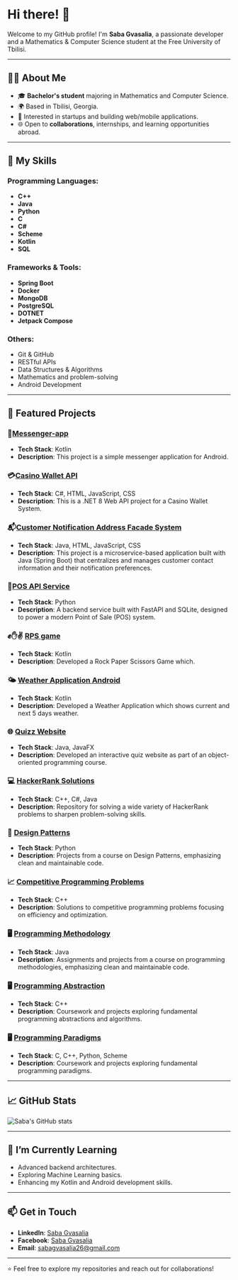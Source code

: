 # Hi there! 👋

Welcome to my GitHub profile! I'm **Saba Gvasalia**, a passionate developer and a Mathematics & Computer Science student at the Free University of Tbilisi.

---

## 👨‍💻 About Me
- 🎓 **Bachelor's student** majoring in Mathematics and Computer Science.
- 🌍 Based in Tbilisi, Georgia.
- 🚀 Interested in startups and building web/mobile applications.
- 🌐 Open to **collaborations**, internships, and learning opportunities abroad.

---

## 🚀 My Skills

### Programming Languages:
- **C++**
- **Java**
- **Python**
- **C**
- **C#**
- **Scheme**
- **Kotlin**
- **SQL**

### Frameworks & Tools:
- **Spring Boot**
- **Docker**
- **MongoDB**
- **PostgreSQL**
- **DOTNET**
- **Jetpack Compose**

### Others:
- Git & GitHub
- RESTful APIs
- Data Structures & Algorithms
- Mathematics and problem-solving
- Android Development

---

## 📂 Featured Projects

### 💬[Messenger-app](https://github.com/TomC333/messenger-app.git)
- **Tech Stack**: Kotlin
- **Description**: This project is a simple messenger application for Android. 

### 💳[Casino Wallet API](https://github.com/gvaso27/casino-wallet.git)
- **Tech Stack**: C#, HTML, JavaScript, CSS
- **Description**: This is a .NET 8 Web API project for a Casino Wallet System. 

### 📬[Customer Notification Address Facade System](https://github.com/gvaso27/notifications.git)
- **Tech Stack**: Java, HTML, JavaScript, CSS
- **Description**: This project is a microservice-based application built with Java (Spring Boot) that centralizes and manages customer contact information and their notification preferences. 

### 🧾[POS API Service](https://github.com/gvaso27/Point-of-Sales-POS-system.git)
- **Tech Stack**: Python
- **Description**: A backend service built with FastAPI and SQLite, designed to power a modern Point of Sale (POS) system.

### ✊✋✌️ [RPS game](https://github.com/gvaso27/RPS-game.git)
- **Tech Stack**: Kotlin
- **Description**: Developed a Rock Paper Scissors Game which.

### 🌤️ [Weather Application Android](https://github.com/gvaso27/weather-app.git)
- **Tech Stack**: Kotlin
- **Description**: Developed a Weather Application which shows current and next 5 days weather.

### 🌐 [Quizz Website](https://github.com/gvaso27/OOP-FINALPROJECT-quizzWebsite)
- **Tech Stack**: Java, JavaFX
- **Description**: Developed an interactive quiz website as part of an object-oriented programming course.

### 💻 [HackerRank Solutions](https://github.com/gvaso27/hackerrank)
- **Tech Stack**: C++, C#, Java
- **Description**: Repository for solving a wide variety of HackerRank problems to sharpen problem-solving skills.

### 🎯 [Design Patterns](https://github.com/gvaso27/Design-Patterns.git)
- **Tech Stack**: Python
- **Description**: Projects from a course on Design Patterns, emphasizing clean and maintainable code.

### 📈 [Competitive Programming Problems](https://github.com/gvaso27/algorithms/tree/main/algorithms)
- **Tech Stack**: C++
- **Description**: Solutions to competitive programming problems focusing on efficiency and optimization.

### 🖥️ [Programming Methodology](https://github.com/gvaso27/Programming-Methodologies)
- **Tech Stack**: Java
- **Description**: Assignments and projects from a course on programming methodologies, emphasizing clean and maintainable code.

### 🖥️ [Programming Abstraction](https://github.com/gvaso27/Programming-Abstractions)
- **Tech Stack**: C++
- **Description**: Coursework and projects exploring fundamental programming abstractions and algorithms.

### 🖥️ [Programming Paradigms](https://github.com/gvaso27/Programming-Paradigms)
- **Tech Stack**: C, C++, Python, Scheme
- **Description**: Coursework and projects exploring fundamental programming paradigms.

---

## 📈 GitHub Stats
![Saba's GitHub stats](https://github-readme-stats.vercel.app/api?username=gvaso27&show_icons=true&theme=radical&count_private=true)


---

## 🌱 I’m Currently Learning
- Advanced backend architectures.
- Exploring Machine Learning basics.
- Enhancing my Kotlin and Android development skills.

---

## 📫 Get in Touch
- **LinkedIn**: [Saba Gvasalia](https://www.linkedin.com/in/saba-gvasalia-350a37270/)
- **Facebook**: [Saba Gvasalia](https://www.facebook.com/saba.gvasalia.1)
- **Email**: [sabagvasalia26@gmail.com](mailto:sabagvasalia26@gmail.com)

---

⭐️ Feel free to explore my repositories and reach out for collaborations!
